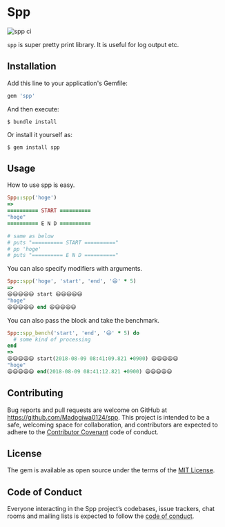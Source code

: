 # Spp

![spp ci](https://github.com/Madogiwa0124/spp/workflows/spp%20ci/badge.svg)

`spp` is super pretty print library.
It is useful for log output etc.

## Installation

Add this line to your application's Gemfile:

```ruby
gem 'spp'
```

And then execute:

    $ bundle install

Or install it yourself as:

    $ gem install spp

## Usage

How to use spp is easy.

``` ruby
Spp::spp('hoge')
=>
========== START ==========
"hoge"
========== E N D ==========

# same as below
# puts "========== START =========="
# pp 'hoge'
# puts "========== E N D =========="
```

You can also specify modifiers with arguments.
``` ruby
Spp::spp('hoge', 'start', 'end', '😃' * 5)
=>
😃😃😃😃😃 start 😃😃😃😃😃
"hoge"
😃😃😃😃😃 end 😃😃😃😃😃
```

You can also pass the block and take the benchmark.
``` ruby
Spp::spp_bench('start', 'end', '😃' * 5) do
  # some kind of processing
end
=>
😃😃😃😃😃 start(2018-08-09 08:41:09.821 +0900) 😃😃😃😃😃
"hoge"
😃😃😃😃😃 end(2018-08-09 08:41:12.821 +0900) 😃😃😃😃😃
```
## Contributing

Bug reports and pull requests are welcome on GitHub at https://github.com/Madogiwa0124/spp. This project is intended to be a safe, welcoming space for collaboration, and contributors are expected to adhere to the [Contributor Covenant](http://contributor-covenant.org) code of conduct.

## License

The gem is available as open source under the terms of the [MIT License](https://opensource.org/licenses/MIT).

## Code of Conduct

Everyone interacting in the Spp project’s codebases, issue trackers, chat rooms and mailing lists is expected to follow the [code of conduct](https://github.com/Madogiwa0124/spp/blob/master/CODE_OF_CONDUCT.md).
